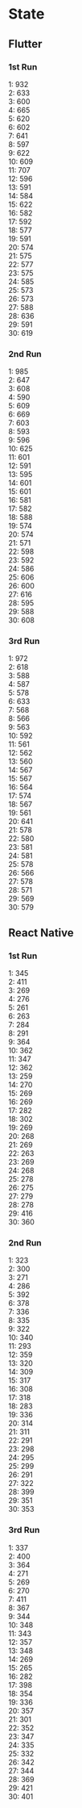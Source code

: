 # State

## Flutter

### 1st Run
1: 932  
2: 633  
3: 600  
4: 665  
5: 620  
6: 602  
7: 641  
8: 597  
9: 622  
10: 609  
11: 707  
12: 596  
13: 591  
14: 584  
15: 622  
16: 582  
17: 592  
18: 577  
19: 591  
20: 574  
21: 575  
22: 577  
23: 575  
24: 585  
25: 573  
26: 573  
27: 588  
28: 636  
29: 591  
30: 619

### 2nd Run
1: 985  
2: 647  
3: 608  
4: 590  
5: 609  
6: 669  
7: 603  
8: 593  
9: 596  
10: 625  
11: 601  
12: 591  
13: 595  
14: 601  
15: 601  
16: 581  
17: 582  
18: 588  
19: 574  
20: 574  
21: 571  
22: 598  
23: 592  
24: 586  
25: 606  
26: 600  
27: 616  
28: 595  
29: 588  
30: 608

### 3rd Run
1: 972  
2: 618  
3: 588  
4: 587  
5: 578  
6: 633  
7: 568  
8: 566  
9: 563  
10: 592  
11: 561  
12: 562  
13: 560  
14: 567  
15: 567  
16: 564  
17: 574  
18: 567  
19: 561  
20: 641  
21: 578  
22: 580  
23: 581  
24: 581  
25: 578  
26: 566  
27: 578  
28: 571  
29: 569  
30: 579

## React Native

### 1st Run
1: 345  
2: 411  
3: 269  
4: 276  
5: 261  
6: 263  
7: 284  
8: 291  
9: 364  
10: 362  
11: 347  
12: 362  
13: 259  
14: 270  
15: 269  
16: 269  
17: 282  
18: 302  
19: 269  
20: 268  
21: 269  
22: 263  
23: 269  
24: 268  
25: 278  
26: 275  
27: 279  
28: 278  
29: 416  
30: 360

### 2nd Run
1: 323  
2: 300  
3: 271  
4: 286  
5: 392  
6: 378  
7: 336  
8: 335  
9: 322  
10: 340  
11: 293  
12: 359  
13: 320  
14: 309  
15: 317  
16: 308  
17: 318  
18: 283  
19: 336  
20: 314  
21: 311  
22: 291  
23: 298  
24: 295  
25: 299  
26: 291  
27: 322  
28: 399  
29: 351  
30: 353

### 3rd Run
1: 337  
2: 400  
3: 364  
4: 271  
5: 269  
6: 270  
7: 411  
8: 367  
9: 344  
10: 348  
11: 343  
12: 357  
13: 348  
14: 269  
15: 265  
16: 282  
17: 398  
18: 354  
19: 336  
20: 357  
21: 301  
22: 352  
23: 347  
24: 335  
25: 332  
26: 342  
27: 344  
28: 369  
29: 421  
30: 401  
